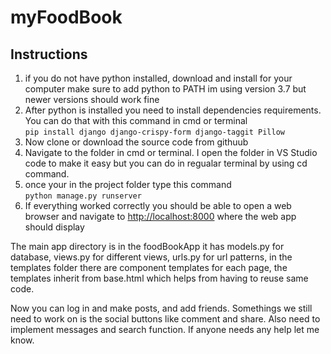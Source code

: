 # myFoodBook
## Instructions
1. if you do not have python installed, download and install for your computer make sure to add python to PATH im using version 3.7 but newer versions should work fine
2. After python is installed you need to install dependencies requirements. You can do that with this command in cmd or terminal\
``pip install django django-crispy-form django-taggit Pillow``
3. Now clone or download the source code from githuub
4. Navigate to the folder in cmd or terminal. I open the folder in VS Studio code to make it easy but you can do in regualar terminal by using cd command. 
5. once your in the project folder type this command\
``python manage.py runserver``
6. If everything worked correctly you should be able to open a web browser and navigate to [http://localhost:8000](http://localhost:8000) where the web app should display

The main app directory is in the foodBookApp it has models.py for database, views.py for different views, urls.py for url patterns, in the templates folder there are component templates for each page, the templates inherit from base.html which helps from having to reuse same code. 

Now you can log in and make posts, and add friends. Somethings we still need to work on is the social buttons like comment and share. Also need to implement messages and search function. If anyone needs any help let me know. 
